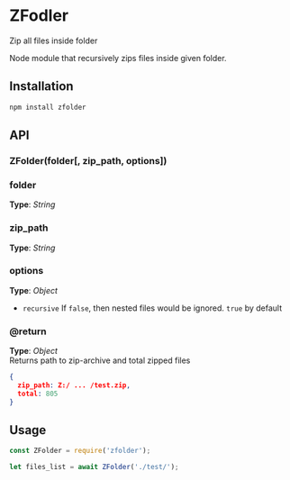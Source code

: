 # ZFodler
Zip all files inside folder


Node module that recursively zips files inside given folder.


## Installation
```bash
npm install zfolder
```



## API

### ZFolder(folder[, zip_path, options])


### folder   
**Type**: _String_   


### zip_path   
**Type**: _String_   


### options   
**Type**: _Object_   
- `recursive` _<Boolean>_  If `false`, then nested files would be ignored. `true` by default



### @return   
**Type**: _Object_   
Returns path to zip-archive and total zipped files
```json
{
  zip_path: Z:/ ... /test.zip,
  total: 805
}
```



## Usage
```javascript
const ZFolder = require('zfolder');

let files_list = await ZFolder('./test/');
```



